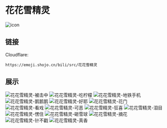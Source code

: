 # 花花雪精灵
![icon](https://emoji.shojo.cn/bili/src/花花雪精灵/icon.png)
## 链接
Cloudflare:
```
https://emoji.shojo.cn/bili/src/花花雪精灵
```
## 展示
![花花雪精灵-被击中](https://emoji.shojo.cn/bili/src/花花雪精灵/花花雪精灵-被击中.png)
![花花雪精灵-吃柠檬](https://emoji.shojo.cn/bili/src/花花雪精灵/花花雪精灵-吃柠檬.png)
![花花雪精灵-地铁手机](https://emoji.shojo.cn/bili/src/花花雪精灵/花花雪精灵-地铁手机.png)
![花花雪精灵-鹅鹅鹅](https://emoji.shojo.cn/bili/src/花花雪精灵/花花雪精灵-鹅鹅鹅.png)
![花花雪精灵-好耶](https://emoji.shojo.cn/bili/src/花花雪精灵/花花雪精灵-好耶.png)
![花花雪精灵-花门](https://emoji.shojo.cn/bili/src/花花雪精灵/花花雪精灵-花门.png)
![花花雪精灵-看戏](https://emoji.shojo.cn/bili/src/花花雪精灵/花花雪精灵-看戏.png)
![花花雪精灵-可恶](https://emoji.shojo.cn/bili/src/花花雪精灵/花花雪精灵-可恶.png)
![花花雪精灵-狂喜](https://emoji.shojo.cn/bili/src/花花雪精灵/花花雪精灵-狂喜.png)
![花花雪精灵-泪目](https://emoji.shojo.cn/bili/src/花花雪精灵/花花雪精灵-泪目.png)
![花花雪精灵-愣住](https://emoji.shojo.cn/bili/src/花花雪精灵/花花雪精灵-愣住.png)
![花花雪精灵-砸雪球](https://emoji.shojo.cn/bili/src/花花雪精灵/花花雪精灵-砸雪球.png)
![花花雪精灵-摘花](https://emoji.shojo.cn/bili/src/花花雪精灵/花花雪精灵-摘花.png)
![花花雪精灵-针不戳](https://emoji.shojo.cn/bili/src/花花雪精灵/花花雪精灵-针不戳.png)
![花花雪精灵-真香](https://emoji.shojo.cn/bili/src/花花雪精灵/花花雪精灵-真香.png)
